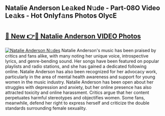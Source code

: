 ## Natalie Anderson Le𝚊ked N𝚞de - Part-08O Video Le𝚊ks - Hot Onlyf𝚊ns Photos OlycE

# <h2><a href="http://ac20109.deff.icu/?id=Natalie+Anderson">🔗 New 👉🔴 Natalie Anderson VIDEO Photos</a></h2>

[![Natalie Anderson N𝚞des](https://i.imgur.com/rIISA9y.gif)](http://ac20109.deff.icu/?id=Natalie+Anderson)
Natalie Anderson's music has been praised by critics and fans alike, with many noting her unique voice, introspective lyrics, and genre-bending sound. Her songs have been featured on popular playlists and radio stations, and she has gained a dedicated following online. Natalie Anderson has also been recognized for her advocacy work, particularly in the area of mental health awareness and support for young women in the music industry. Natalie Anderson has been open about her struggles with depression and anxiety, but her online presence has also attracted toxicity and online harassment. Critics argue that her content perpetuates harmful stereotypes and objectifies women. Some fans, meanwhile, defend her right to express herself and criticize the double standards surrounding female sexuality.
